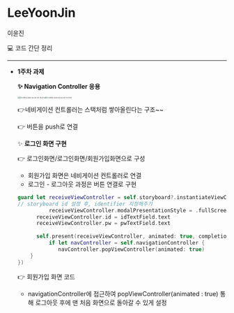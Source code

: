 # LeeYoonJin
이윤진

 💻 코드 간단 정리

---
* **1주차 과제**

  **✨ Navigation Controller 응용**

  <img src="/Users/profitjean/Desktop/SOPT/LeeYoonJin/img/스크린샷 2020-04-24 오후 10.37.11.png" style="zoom:25%;" /><img src="/Users/profitjean/Desktop/SOPT/LeeYoonJin/img/스크린샷 2020-04-24 오후 10.37.20.png" alt="스크린샷 2020-04-24 오후 10.37.20" style="zoom:25%;" /><img src="/Users/profitjean/Desktop/SOPT/LeeYoonJin/img/스크린샷 2020-04-24 오후 10.37.27.png" alt="스크린샷 2020-04-24 오후 10.37.27" style="zoom:25%;" />

  

  👉네비게이션 컨트롤러는 스택처럼 쌓아올린다는 구조~~

  👉 버튼을 push로 연결

  

  ✨ **로그인 화면 구현**

  👉 로그인화면/로그인화면/회원가입화면으로 구성

  * 회원가입 화면은 네비게이션 컨트롤러로 연결
  * 로그인 - 로그아웃 과정은 버튼 연결로 구현

  ```swift
  guard let receiveViewController = self.storyboard?.instantiateViewController(identifier: "loginViewController") as? LoginViewController else {return}
  // storyboard id 설정 후, identifier 지정해주기
  			receiveViewController.modalPresentationStyle = .fullScreen
        receiveViewController.id = idTextField.text 
        receiveViewController.pw = pwTextField.text
        
        self.present(receiveViewController, animated: true, completion: {
            if let navController = self.navigationController {
               navController.popViewController(animated: true)
      }
  })
  ```

  👉 회원가입 화면 코드

  * navigationController에 접근하여 popViewController(animated : true) 통해 로그아웃 후에 맨 처음 화면으로 돌아갈 수 있게 설정

  

